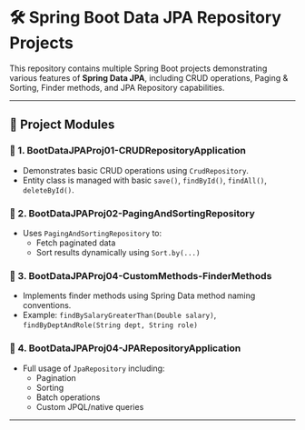 # 🛠️ Spring Boot Data JPA Repository Projects

This repository contains multiple Spring Boot projects demonstrating various features of **Spring Data JPA**, including CRUD operations, Paging & Sorting, Finder methods, and JPA Repository capabilities.

---

## 📁 Project Modules

### 📌 1. BootDataJPAProj01-CRUDRepositoryApplication
- Demonstrates basic CRUD operations using `CrudRepository`.
- Entity class is managed with basic `save()`, `findById()`, `findAll()`, `deleteById()`.

### 📌 2. BootDataJPAProj02-PagingAndSortingRepository
- Uses `PagingAndSortingRepository` to:
  - Fetch paginated data
  - Sort results dynamically using `Sort.by(...)`

### 📌 3. BootDataJPAProj04-CustomMethods-FinderMethods
- Implements finder methods using Spring Data method naming conventions.
- Example: `findBySalaryGreaterThan(Double salary)`, `findByDeptAndRole(String dept, String role)`

### 📌 4. BootDataJPAProj04-JPARepositoryApplication
- Full usage of `JpaRepository` including:
  - Pagination
  - Sorting
  - Batch operations
  - Custom JPQL/native queries

---
